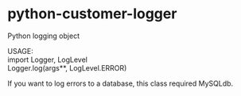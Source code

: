 python-customer-logger
======================

Python logging object


USAGE:<br/>
import Logger, LogLevel<br/>
Logger.log(args**, LogLevel.ERROR)

If you want to log errors to a database, this class required MySQLdb.

